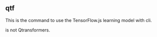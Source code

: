 qtf
---
This is the command to use the TensorFlow.js learning model with cli.

is not Qtransformers.
